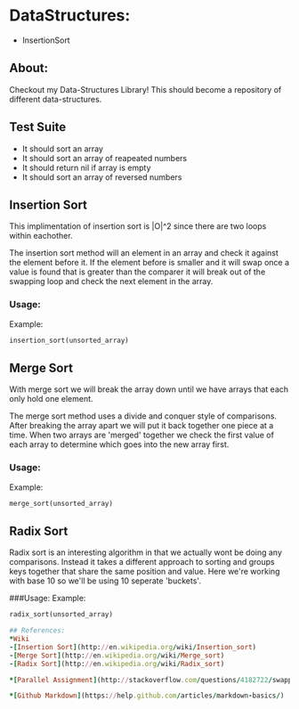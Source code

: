 # DataStructures:
* InsertionSort

## About:
Checkout my Data-Structures Library!
This should become a repository of different data-structures.

## Test Suite
  * It should sort an array
  * It should sort an array of reapeated numbers
  * It should return nil if array is empty
  * It should sort an array of reversed numbers

## Insertion Sort
This implimentation of insertion sort is |O|^2 since there
are two loops within eachother.

The insertion sort method will an element in an array and check it
against the element before it.  If the element before is smaller and it will swap
once a value is found that is greater than the comparer it will break out of the swapping loop
and check the next element in the array.
### Usage:
  Example:
  ```Ruby
  insertion_sort(unsorted_array)
  ```

## Merge Sort
With merge sort we will break the array down until
we have arrays that each only hold one element.

The merge sort method uses a divide and conquer style of comparisons. After breaking the
array apart we will put it back together one piece at a time.  When two arrays are
'merged' together we check the first value of each array to determine which goes into the
new array first.

### Usage:
  Example:
  ```Ruby
  merge_sort(unsorted_array)
  ```

## Radix Sort
Radix sort is an interesting algorithm in that we actually wont be
doing any comparisons. Instead it takes a different approach to sorting
and groups keys together that share the same position and
value.
Here we're working with base 10 so we'll be using 10 seperate 'buckets'.

###Usage:
  Example:
  ```Ruby
  radix_sort(unsorted_array)

## References:
*Wiki
  -[Insertion Sort](http://en.wikipedia.org/wiki/Insertion_sort)
  -[Merge Sort](http://en.wikipedia.org/wiki/Merge_sort)
  -[Radix Sort](http://en.wikipedia.org/wiki/Radix_sort)

*[Parallel Assignment](http://stackoverflow.com/questions/4182722/swapping-array-elements-using-parallel-assignment)

*[Github Markdown](https://help.github.com/articles/markdown-basics/)
